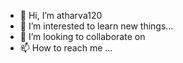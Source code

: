 - 👋 Hi, I’m atharva120
- 👀 I’m interested to learn new things... 
- 💞️ I’m looking to collaborate on 
- 📫 How to reach me ...

<!---
atharva120/atharva120 is a ✨ special ✨ repository because its `README.md` (this file) appears on your GitHub profile.
You can click the Preview link to take a look at your changes.
--->
